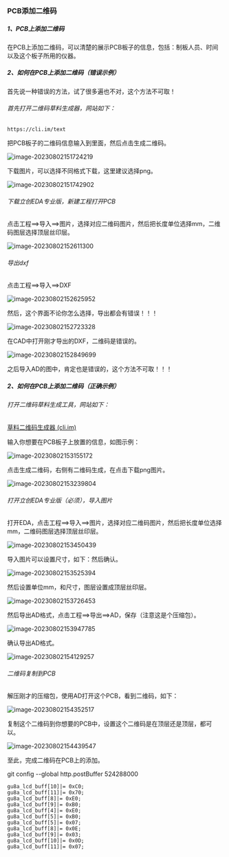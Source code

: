 ### PCB添加二维码

##### 1、PCB上添加二维码

在PCB上添加二维码，可以清楚的展示PCB板子的信息，包括：制板人员、时间以及这个板子所用的仪器。

##### 2、如何在PCB上添加二维码（错误示例）

首先说一种错误的方法，试了很多遍也不对，这个方法不可取！

###### 首先打开二维码草料生成器，网站如下：

```
https://cli.im/text
```

把PCB板子的二维码信息输入到里面，然后点击生成二维码。

![image-20230802151724219](assets/image-20230802151724219.png)

下载图片，可以选择不同格式下载，这里建议选择png。

![image-20230802151742902](assets/image-20230802151742902.png)

###### 下载立创EDA专业版，新建工程打开PCB

点击工程==>导入==>图片，选择对应二维码图片，然后把长度单位选择mm，二维码图层选择顶层丝印层。

![image-20230802152611300](assets/image-20230802152611300.png)

###### 导出dxf

点击工程==>导入==>DXF

![image-20230802152625952](assets/image-20230802152625952.png)

然后，这个界面不论你怎么选择，导出都会有错误！！！

![image-20230802152723328](assets/image-20230802152723328.png)

在CAD中打开刚才导出的DXF，二维码是错误的。

![image-20230802152849699](assets/image-20230802152849699.png)

之后导入AD的图中，肯定也是错误的，这个方法不可取！！！

##### 2、如何在PCB上添加二维码（正确示例）

###### 打开二维码草料生成工具，网站如下：

[草料二维码生成器 (cli.im)](https://cli.im/text)

输入你想要在PCB板子上放置的信息，如图示例：

![image-20230802153155172](assets/image-20230802153155172.png)

点击生成二维码，右侧有二维码生成，在点击下载png图片。

![image-20230802153239804](assets/image-20230802153239804.png)

###### 打开立创EDA专业版（必须），导入图片

打开EDA，点击工程==>导入==>图片，选择对应二维码图片，然后把长度单位选择mm，二维码图层选择顶层丝印层。

![image-20230802153450439](assets/image-20230802153450439.png)

导入图片可以设置尺寸，如下：然后确认。

![image-20230802153525394](assets/image-20230802153525394.png)

然后设置单位mm，和尺寸，图层设置成顶层丝印层。

![image-20230802153726453](assets/image-20230802153726453.png)

然后导出AD格式，点击工程==>导出==>AD，保存（注意这是个压缩包）。

![image-20230802153947785](assets/image-20230802153947785.png)

确认导出AD格式。

![image-20230802154129257](assets/image-20230802154129257.png)

###### 二维码复制到PCB

解压刚才的压缩包，使用AD打开这个PCB，看到二维码，如下：

![image-20230802154352517](assets/image-20230802154352517.png)

复制这个二维码到你想要的PCB中，设置这个二维码是在顶层还是顶层，都可以。

![image-20230802154439547](assets/image-20230802154439547.png)

至此，完成二维码在PCB上的添加。

git config --global http.postBuffer 524288000





	gu8a_lcd_buff[10]|= 0xC0;
	gu8a_lcd_buff[11]|= 0x70;
	gu8a_lcd_buff[8]|= 0xE0;
	gu8a_lcd_buff[9]|= 0xB0;
	gu8a_lcd_buff[4]|= 0xE0;
	gu8a_lcd_buff[5]|= 0xB0;
	gu8a_lcd_buff[5]|= 0x07;
	gu8a_lcd_buff[8]|= 0x0E; 
	gu8a_lcd_buff[9]|= 0x03;
	gu8a_lcd_buff[10]|= 0x0D;
	gu8a_lcd_buff[11]|= 0x07;

